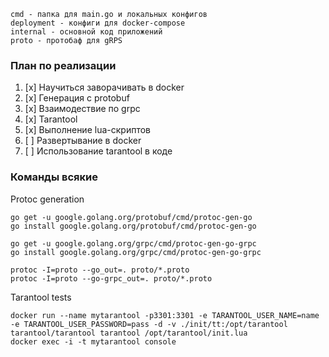     cmd - папка для main.go и локальных конфигов
    deployment - конфиги для docker-compose
    internal - основной код приложений
    proto - протобаф для gRPS
### План по реализации
1. [x] Научиться заворачивать в docker
2. [x] Генерация с protobuf
3. [x] Взаимодествие по grpc
4. [x] Tarantool
5. [x] Выполнение lua-скриптов
6. [ ] Развертывание в docker
7. [ ] Использование tarantool в коде
### Команды всякие
Protoc generation

    go get -u google.golang.org/protobuf/cmd/protoc-gen-go
    go install google.golang.org/protobuf/cmd/protoc-gen-go

    go get -u google.golang.org/grpc/cmd/protoc-gen-go-grpc
    go install google.golang.org/grpc/cmd/protoc-gen-go-grpc

    protoc -I=proto --go_out=. proto/*.proto
    protoc -I=proto --go-grpc_out=. proto/*.proto
Tarantool tests

    docker run --name mytarantool -p3301:3301 -e TARANTOOL_USER_NAME=name -e TARANTOOL_USER_PASSWORD=pass -d -v ./init/tt:/opt/tarantool tarantool/tarantool tarantool /opt/tarantool/init.lua
    docker exec -i -t mytarantool console